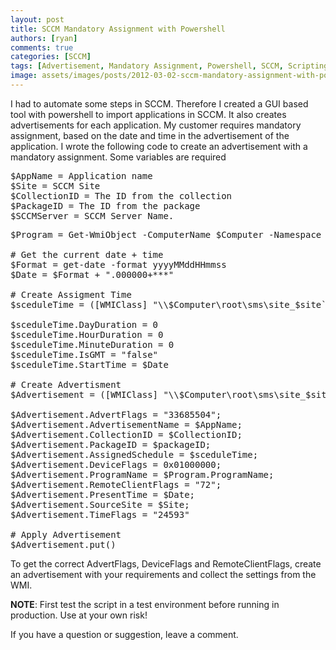 ```yaml
---
layout: post
title: SCCM Mandatory Assignment with Powershell
authors: [ryan]
comments: true
categories: [SCCM]
tags: [Advertisement, Mandatory Assignment, Powershell, SCCM, Scripting]
image: assets/images/posts/2012-03-02-sccm-mandatory-assignment-with-powershell/sccm-mandatory-assignment-with-powershell-feature-image.png
---
```

I had to automate some steps in SCCM. Therefore I created a GUI based tool with powershell to import applications in SCCM. It also creates advertisements for each application. My customer requires mandatory assignment, based on the date and time in the advertisement of the application. I wrote the following code to create an advertisement with a mandatory assignment.
Some variables are required
<pre class="lang:ps decode:true brush: powershell; gutter: false">$AppName = Application name
$Site = SCCM Site
$CollectionID = The ID from the collection
$PackageID = The ID from the package
$SCCMServer = SCCM Server Name.</pre>
<pre class="lang:ps decode:true brush: powershell; gutter: false ">$Program = Get-WmiObject -ComputerName $Computer -Namespace "root\SMS\Site_$Site" -Query "Select * from SMS_Program WHERE PackageID = '$packageID'"

# Get the current date + time
$Format = get-date -format yyyyMMddHHmmss
$Date = $Format + ".000000+***"

# Create Assigment Time
$sceduleTime = ([WMIClass] "\\$Computer\root\sms\site_$site`:SMS_ST_NonRecurring").CreateInstance()

$sceduleTime.DayDuration = 0
$sceduleTime.HourDuration = 0
$sceduleTime.MinuteDuration = 0
$sceduleTime.IsGMT = "false"
$sceduleTime.StartTime = $Date

# Create Advertisment
$Advertisement = ([WMIClass] "\\$Computer\root\sms\site_$site`:SMS_Advertisement").CreateInstance()

$Advertisement.AdvertFlags = "33685504";
$Advertisement.AdvertisementName = $AppName;
$Advertisement.CollectionID = $CollectionID;
$Advertisement.PackageID = $packageID;
$Advertisement.AssignedSchedule = $sceduleTime;
$Advertisement.DeviceFlags = 0x01000000;
$Advertisement.ProgramName = $Program.ProgramName;
$Advertisement.RemoteClientFlags = "72";
$Advertisement.PresentTime = $Date;
$Advertisement.SourceSite = $Site;
$Advertisement.TimeFlags = "24593"

# Apply Advertisement
$Advertisement.put()</pre>
To get the correct AdvertFlags, DeviceFlags and RemoteClientFlags, create an advertisement with your requirements and collect the settings from the WMI.

<strong>NOTE</strong>: First test the script in a test environment before running in production. Use at your own risk!

If you have a question or suggestion, leave a comment.
